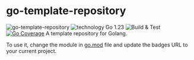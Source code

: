 # go-template-repository
![go-template-repository](https://img.shields.io/badge/go--template--repository-gray?logo=go)
![technology Go 1.23](https://img.shields.io/badge/technology-go%201.23-blue.svg)
![Build & Test](https://github.com/FabsHC/go-template-repository/actions/workflows/go.yml/badge.svg)
[![Go Coverage](https://github.com/FabsHC/go-template-repository/wiki/coverage.svg)](https://raw.githack.com/wiki/FabsHC/go-template-repository/coverage.html)
A template repository for Golang.

To use it, change the module in [go.mod](go.mod) file and update the badges URL to your current project.
